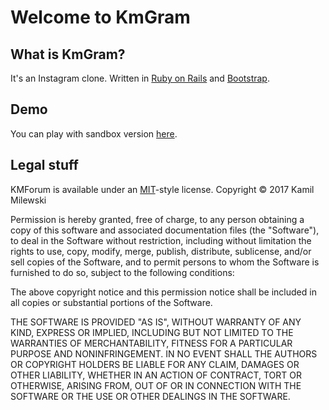 # Welcome to KmGram

## What is KmGram?

It's an Instagram clone. Written in [Ruby on Rails](http://rubyonrails.org/) and [Bootstrap](http://getbootstrap.com/).

## Demo

You can play with sandbox version [here](https://km-gram.herokuapp.com/).

## Legal stuff

KMForum is available under an [MIT](http://www.opensource.org/licenses/MIT)-style license. Copyright © 2017 Kamil Milewski

Permission is hereby granted, free of charge, to any person obtaining a copy of this software and associated documentation files (the "Software"), to deal in the Software without restriction, including without limitation the rights to use, copy, modify, merge, publish, distribute, sublicense, and/or sell copies of the Software, and to permit persons to whom the Software is furnished to do so, subject to the following conditions:

The above copyright notice and this permission notice shall be included in all copies or substantial portions of the Software.

THE SOFTWARE IS PROVIDED "AS IS", WITHOUT WARRANTY OF ANY KIND, EXPRESS OR IMPLIED, INCLUDING BUT NOT LIMITED TO THE WARRANTIES OF MERCHANTABILITY, FITNESS FOR A PARTICULAR PURPOSE AND NONINFRINGEMENT. IN NO EVENT SHALL THE AUTHORS OR COPYRIGHT HOLDERS BE LIABLE FOR ANY CLAIM, DAMAGES OR OTHER LIABILITY, WHETHER IN AN ACTION OF CONTRACT, TORT OR OTHERWISE, ARISING FROM, OUT OF OR IN CONNECTION WITH THE SOFTWARE OR THE USE OR OTHER DEALINGS IN THE SOFTWARE.
